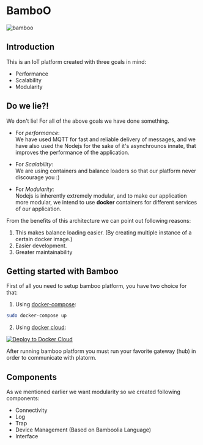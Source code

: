 # BamboO

![bamboo](https://img.shields.io/badge/bambil-bamboo-orange.svg?style=flat-square)

## Introduction
This is an IoT platform created with three goals in mind:

* Performance
* Scalability
* Modularity

## Do we lie?!
We don't lie! For all of the above goals we have done something.

* For *performance*:  
We have used MQTT for fast and reliable delivery of messages, and we have
also used the Nodejs for the sake of it's asynchrounos innate, that improves
the performance of the application.

* For *Scalability*:  
We are using containers and balance loaders so that our platform never discourage you :)

* For *Modularity*:  
Nodejs is inherently extremely modular, and to make our application more
modular, we intend to use **docker** containers for different services of our
application.  

From the benefits of this architecture we can point out following reasons:

1. This makes balance loading easier. (By creating multiple instance of a certain
docker image.)
2. Easier development.
3. Greater maintainability

## Getting started with Bamboo
First of all you need to setup bamboo platform, you have two choice for that:

1. Using [docker-compose](https://docs.docker.com/compose/):
```sh
sudo docker-compose up
```
2. Using [docker cloud](http://cloud.docker.com/):

[![Deploy to Docker Cloud](https://files.cloud.docker.com/images/deploy-to-dockercloud.svg)](https://cloud.docker.com/stack/deploy/)

After running bamboo platform you must run your favorite gateway (hub) in order to communicate with platorm.

## Components
As we mentioned earlier we want modularity so we created following components:

* Connectivity
* Log
* Trap
* Device Management (Based on Bamboolia Language)
* Interface
